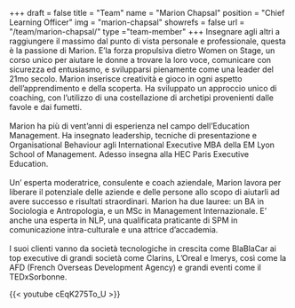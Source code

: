 +++
draft		= false
title		= "Team"
name		= "Marion Chapsal"
position 	= "Chief Learning Officer"
img			= "marion-chapsal"
showrefs	= false
url			= "/team/marion-chapsal/"
type		="team-member"
+++
Insegnare agli altri a raggiungere il massimo dal punto di vista personale e professionale, questa è la passione di Marion. 
E’la forza propulsiva dietro Women on Stage, un corso unico per aiutare le donne a trovare la loro voce, comunicare con sicurezza ed entusiasmo, e svilupparsi pienamente come una leader del 21mo secolo. Marion inserisce creatività e gioco in ogni aspetto dell’apprendimento e della scoperta. Ha sviluppato un approccio unico di coaching, con l’utilizzo di una costellazione di archetipi provenienti dalle favole e dai fumetti. <br><br> Marion ha più di vent’anni di esperienza nel campo dell’Education Management. Ha insegnato leadership, tecniche di presentazione e Organisational Behaviour agli International Executive MBA della EM Lyon School of Management. Adesso insegna alla HEC Paris Executive Education.<br><br>Un’ esperta moderatrice, consulente e coach aziendale, Marion lavora per liberare il potenziale delle aziende e delle persone allo scopo di aiutarli ad avere successo e risultati straordinari. Marion ha due lauree: un BA in Sociologia e Antropologia, e un MSc in Management Internazionale. E’ anche una esperta in NLP, una qualificata praticante di SPM in comunicazione intra-culturale e una attrice d’accademia.<br><br> I suoi clienti vanno da società tecnologiche in crescita come BlaBlaCar ai top executive di grandi società come Clarins, L’Oreal e Imerys, così come la AFD (French Overseas Development Agency) e grandi eventi come il TEDxSorbonne.

{{< youtube cEqK275To_U >}}
